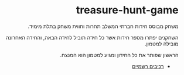 <div dir='rtl' lang='he'>
  
# treasure-hunt-game

משחק מבוסס חידות חברתי המשלב תחרות וחווית משחק בתלת מימיד.
 
 השחקנים יפתרו מספר חידות אשר כל חידה תוביל לחידה הבאה\,
 והחידה האחרונה מובילה למטמון.
 
 הראשון שפותר את כל החידון ומגיע למטמון הוא המנצח.
 

  * [רכיבים רשמיים](https://github.com/eli-game-dev/treasure-hunt-game/blob/main/formal-elements.md)
  
</div>
